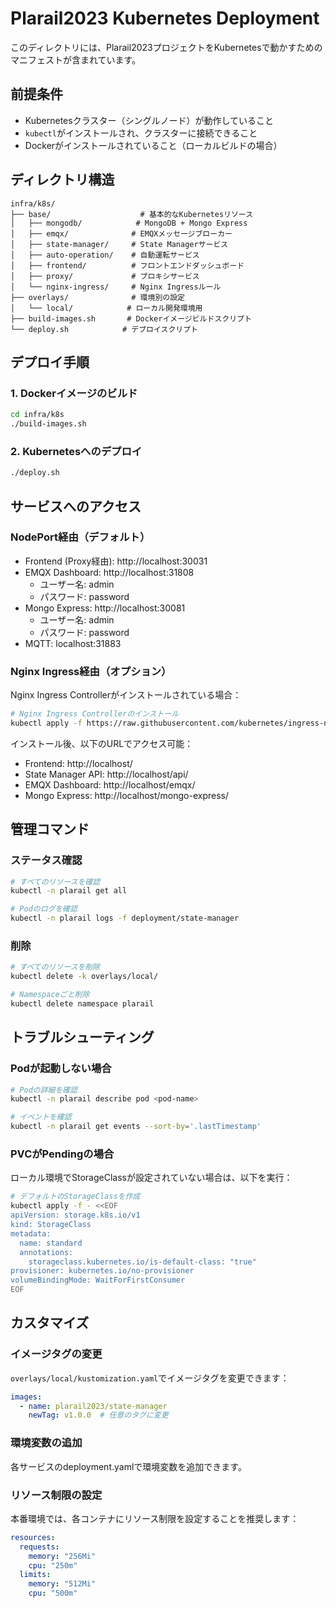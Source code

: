 # Plarail2023 Kubernetes Deployment

このディレクトリには、Plarail2023プロジェクトをKubernetesで動かすためのマニフェストが含まれています。

## 前提条件

- Kubernetesクラスター（シングルノード）が動作していること
- `kubectl`がインストールされ、クラスターに接続できること
- Dockerがインストールされていること（ローカルビルドの場合）

## ディレクトリ構造

```
infra/k8s/
├── base/                    # 基本的なKubernetesリソース
│   ├── mongodb/            # MongoDB + Mongo Express
│   ├── emqx/              # EMQXメッセージブローカー
│   ├── state-manager/     # State Managerサービス
│   ├── auto-operation/    # 自動運転サービス
│   ├── frontend/          # フロントエンドダッシュボード
│   ├── proxy/             # プロキシサービス
│   └── nginx-ingress/     # Nginx Ingressルール
├── overlays/              # 環境別の設定
│   └── local/            # ローカル開発環境用
├── build-images.sh       # Dockerイメージビルドスクリプト
└── deploy.sh            # デプロイスクリプト
```

## デプロイ手順

### 1. Dockerイメージのビルド

```bash
cd infra/k8s
./build-images.sh
```

### 2. Kubernetesへのデプロイ

```bash
./deploy.sh
```

## サービスへのアクセス

### NodePort経由（デフォルト）

- Frontend (Proxy経由): http://localhost:30031
- EMQX Dashboard: http://localhost:31808
  - ユーザー名: admin
  - パスワード: password
- Mongo Express: http://localhost:30081
  - ユーザー名: admin
  - パスワード: password
- MQTT: localhost:31883

### Nginx Ingress経由（オプション）

Nginx Ingress Controllerがインストールされている場合：

```bash
# Nginx Ingress Controllerのインストール
kubectl apply -f https://raw.githubusercontent.com/kubernetes/ingress-nginx/controller-v1.8.1/deploy/static/provider/cloud/deploy.yaml
```

インストール後、以下のURLでアクセス可能：

- Frontend: http://localhost/
- State Manager API: http://localhost/api/
- EMQX Dashboard: http://localhost/emqx/
- Mongo Express: http://localhost/mongo-express/

## 管理コマンド

### ステータス確認

```bash
# すべてのリソースを確認
kubectl -n plarail get all

# Podのログを確認
kubectl -n plarail logs -f deployment/state-manager
```

### 削除

```bash
# すべてのリソースを削除
kubectl delete -k overlays/local/

# Namespaceごと削除
kubectl delete namespace plarail
```

## トラブルシューティング

### Podが起動しない場合

```bash
# Podの詳細を確認
kubectl -n plarail describe pod <pod-name>

# イベントを確認
kubectl -n plarail get events --sort-by='.lastTimestamp'
```

### PVCがPendingの場合

ローカル環境でStorageClassが設定されていない場合は、以下を実行：

```bash
# デフォルトのStorageClassを作成
kubectl apply -f - <<EOF
apiVersion: storage.k8s.io/v1
kind: StorageClass
metadata:
  name: standard
  annotations:
    storageclass.kubernetes.io/is-default-class: "true"
provisioner: kubernetes.io/no-provisioner
volumeBindingMode: WaitForFirstConsumer
EOF
```

## カスタマイズ

### イメージタグの変更

`overlays/local/kustomization.yaml`でイメージタグを変更できます：

```yaml
images:
  - name: plarail2023/state-manager
    newTag: v1.0.0  # 任意のタグに変更
```

### 環境変数の追加

各サービスのdeployment.yamlで環境変数を追加できます。

### リソース制限の設定

本番環境では、各コンテナにリソース制限を設定することを推奨します：

```yaml
resources:
  requests:
    memory: "256Mi"
    cpu: "250m"
  limits:
    memory: "512Mi"
    cpu: "500m"
